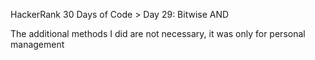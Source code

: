 HackerRank
30 Days of Code > Day 29: Bitwise AND

The additional methods I did are not necessary, it was only for personal management
